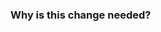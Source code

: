 ### Why is this change needed?
<!-- Explain the motivation for this change. What problem does it solve? -->

